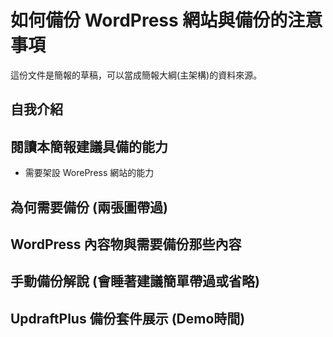 # 如何備份 WordPress 網站與備份的注意事項

這份文件是簡報的草稿，可以當成簡報大綱(主架構)的資料來源。

## 自我介紹

## 閱讀本簡報建議具備的能力
* 需要架設 WorePress 網站的能力

## 為何需要備份 (兩張圖帶過)

## WordPress 內容物與需要備份那些內容

## 手動備份解說 (會睡著建議簡單帶過或省略)

## UpdraftPlus 備份套件展示 (Demo時間)
